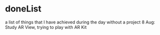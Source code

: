 # doneList
a list of things that I have achieved during the day without a project
8 Aug: Study AR View, trying to play with AR Kit
